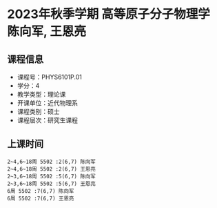 # 2023年秋季学期 高等原子分子物理学 陈向军, 王恩亮






## 课程信息

- 课程号：PHYS6101P.01
- 学分：4
- 教学类型：理论课
- 开课单位：近代物理系
- 课程类别：硕士
- 课程层次：研究生课程

## 上课时间

```
2~4,6~18周 5502 :2(6,7) 陈向军
2~4,6~18周 5502 :2(6,7) 王恩亮
2~3,6~18周 5502 :5(6,7) 陈向军
2~3,6~18周 5502 :5(6,7) 王恩亮
6周 5502 :7(6,7) 陈向军
6周 5502 :7(6,7) 王恩亮
```


